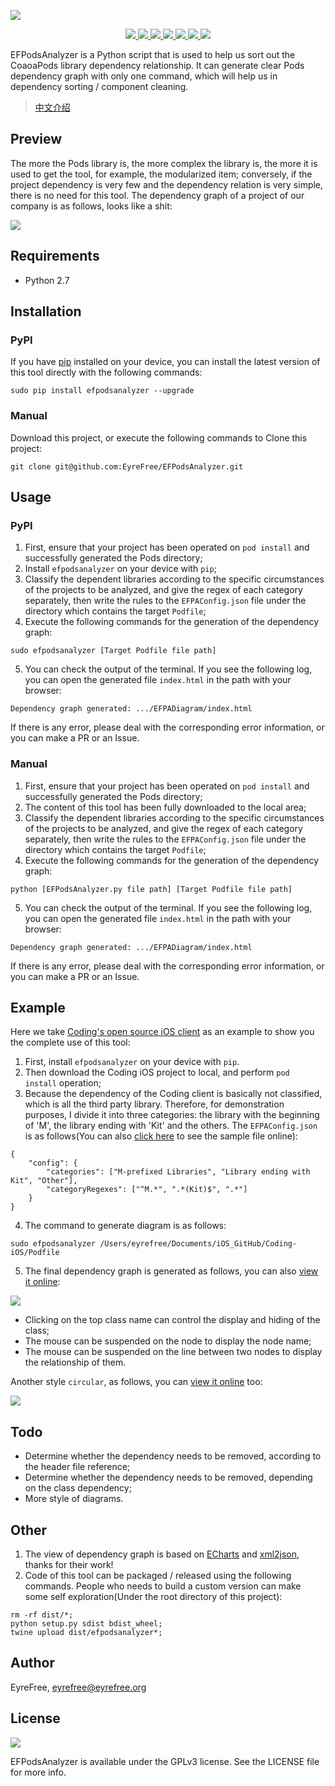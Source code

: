 ![](assets/headimage.png)

<p align="center">
    <a href="https://pypi.org/project/efpodsanalyzer/">
        <img src="https://badge.fury.io/py/efpodsanalyzer.svg">
    </a>
    <a href="https://www.python.org/">
        <img src="https://img.shields.io/badge/language-Python-2e6fa0.svg">
    </a>
    <a href="https://codebeat.co/projects/github-com-eyrefree-efpodsanalyzer-master">
        <img src="https://codebeat.co/badges/67a3cc17-24fb-4c3d-b94c-61e17eea08cc"/>
    </a>
    <a href="https://raw.githubusercontent.com/EyreFree/EFPodsAnalyzer/master/LICENSE">
        <img src="https://img.shields.io/badge/license-GPLv3-000000.svg">
    </a>
    <a href="https://twitter.com/EyreFree777">
        <img src="https://img.shields.io/badge/twitter-@EyreFree777-blue.svg?style=flat">
    </a>
    <a href="http://weibo.com/eyrefree777">
        <img src="https://img.shields.io/badge/weibo-@EyreFree-red.svg?style=flat">
    </a>
    <a href="https://raw.githubusercontent.com/EyreFree/EFQRCode/assets/icon/MadeWith%3C3.png">
        <img src="https://img.shields.io/badge/made%20with-%3C3-orange.svg">
    </a>
</p>

EFPodsAnalyzer is a Python script that is used to help us sort out the CoaoaPods library dependency relationship. It can generate clear Pods dependency graph with only one command, which will help us in dependency sorting / component cleaning.

> [中文介绍](/README_CN.md)

## Preview

The more the Pods library is, the more complex the library is, the more it is used to get the tool, for example, the modularized item; conversely, if the project dependency is very few and the dependency relation is very simple, there is no need for this tool. The dependency graph of a project of our company is as follows, looks like a shit:

![](assets/overview.png)

## Requirements

- Python 2.7

## Installation

### PyPI

If you have [pip](https://github.com/pypa/pip) installed on your device, you can install the latest version of this tool directly with the following commands:

```
sudo pip install efpodsanalyzer --upgrade
```

### Manual

Download this project, or execute the following commands to Clone this project:

```
git clone git@github.com:EyreFree/EFPodsAnalyzer.git
```

## Usage

### PyPI

1. First, ensure that your project has been operated on `pod install` and successfully generated the Pods directory;
2. Install `efpodsanalyzer` on your device with `pip`;
3. Classify the dependent libraries according to the specific circumstances of the projects to be analyzed, and give the regex of each category separately, then write the rules to the `EFPAConfig.json` file under the directory which contains the target `Podfile`;
4. Execute the following commands for the generation of the dependency graph:

```
sudo efpodsanalyzer [Target Podfile file path]
```

5. You can check the output of the terminal. If you see the following log, you can open the generated file `index.html` in the path with your browser:

```
Dependency graph generated: .../EFPADiagram/index.html
```

If there is any error, please deal with the corresponding error information, or you can make a PR or an Issue.

### Manual

1. First, ensure that your project has been operated on `pod install` and successfully generated the Pods directory;
2. The content of this tool has been fully downloaded to the local area;
3. Classify the dependent libraries according to the specific circumstances of the projects to be analyzed, and give the regex of each category separately, then write the rules to the `EFPAConfig.json` file under the directory which contains the target `Podfile`;
4. Execute the following commands for the generation of the dependency graph:

```
python [EFPodsAnalyzer.py file path] [Target Podfile file path]
```

5. You can check the output of the terminal. If you see the following log, you can open the generated file `index.html` in the path with your browser:

```
Dependency graph generated: .../EFPADiagram/index.html
```

If there is any error, please deal with the corresponding error information, or you can make a PR or an Issue.

## Example

Here we take [Coding's open source iOS client](https://github.com/Coding/Coding-iOS) as an example to show you the complete use of this tool:

1. First, install `efpodsanalyzer` on your device with `pip`.
2. Then download the Coding iOS project to local, and perform `pod install` operation;
3. Because the dependency of the Coding client is basically not classified, which is all the third party library. Therefore, for demonstration purposes, I divide it into three categories: the library with the beginning of 'M', the library ending with 'Kit' and the others. The `EFPAConfig.json` is as follows(You can also [click here](/efpodsanalyzer/EFPAConfig.json) to see the sample file online):

```
{
    "config": {
        "categories": ["M-prefixed Libraries", "Library ending with Kit", "Other"],
        "categoryRegexes": ["^M.*", ".*(Kit)$", ".*"]
    }
}
```

4. The command to generate diagram is as follows:

```
sudo efpodsanalyzer /Users/eyrefree/Documents/iOS_GitHub/Coding-iOS/Podfile
```

5. The final dependency graph is generated as follows, you can also [view it online](https://eyrefree.github.io/EFPodsAnalyzer/docs/graph_force.html):

![](assets/example.png)

- Clicking on the top class name can control the display and hiding of the class;
- The mouse can be suspended on the node to display the node name;
- The mouse can be suspended on the line between two nodes to display the relationship of them.

Another style `circular`, as follows, you can [view it online](https://eyrefree.github.io/EFPodsAnalyzer/docs/graph_circular.html) too:

![](assets/example_circular.png)

## Todo

- Determine whether the dependency needs to be removed, according to the header file reference;
- Determine whether the dependency needs to be removed, depending on the class dependency;
- More style of diagrams.

## Other

1. The view of dependency graph is based on [ECharts](https://github.com/ecomfe/echarts) and [xml2json](https://github.com/abdmob/x2js), thanks for their work!
2. Code of this tool can be packaged / released using the following commands. People who needs to build a custom version can make some self exploration(Under the root directory of this project):

 ```
rm -rf dist/*;
python setup.py sdist bdist_wheel;
twine upload dist/efpodsanalyzer*;
```

## Author

EyreFree, eyrefree@eyrefree.org

## License

![](https://www.gnu.org/graphics/gplv3-127x51.png)

EFPodsAnalyzer is available under the GPLv3 license. See the LICENSE file for more info.
